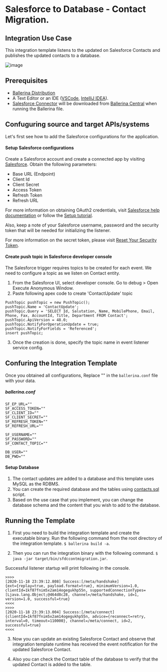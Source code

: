 # Salesforce to Database - Contact Migration.


## Integration Use Case 

This integration template listens to the updated on Salesforce Contacts and publishes the updated contacts to a database.     

![image](docs/images/sfdc-db-cont-mig.png)


## Prerequisites

- [Ballerina Distribution](https://ballerina.io/learn/getting-started/)
- A Text Editor or an IDE ([VSCode](https://marketplace.visualstudio.com/items?itemName=ballerina.ballerina), 
[IntelliJ IDEA](https://plugins.jetbrains.com/plugin/9520-ballerina)).  
- [Salesforce Connector](https://github.com/ballerina-platform/module-ballerinax-sfdc) will be downloaded from 
[Ballerina Central](https://central.ballerina.io/) when running the Ballerina file.

## Confuguring source and target APIs/systems

Let's first see how to add the Salesforce configurations for the application.

#### Setup Salesforce configurations
Create a Salesforce account and create a connected app by visiting [Salesforce](https://www.salesforce.com). 
Obtain the following parameters:

* Base URL (Endpoint)
* Client Id
* Client Secret
* Access Token
* Refresh Token
* Refresh URL

For more information on obtaining OAuth2 credentials, visit 
[Salesforce help documentation](https://help.salesforce.com/articleView?id=remoteaccess_authenticate_overview.htm) 
or follow the 
[Setup tutorial](https://medium.com/@bpmmendis94/obtain-access-refresh-tokens-from-salesforce-rest-api-a324fe4ccd9b).

Also, keep a note of your Salesforce username, password and the security token that will be needed for initializing the listener. 

For more information on the secret token, please visit [Reset Your Security Token](https://help.salesforce.com/articleView?id=user_security_token.htm&type=5).

#### Create push topic in Salesforce developer console

The Salesforce trigger requires topics to be created for each event. We need to configure a topic as we listen on Contact entity.

1. From the Salesforce UI, select developer console. Go to debug > Open Execute Anonymous Window. 
2. Paste following apex code to create 'ContactUpdate' topic
```apex
PushTopic pushTopic = new PushTopic();
pushTopic.Name = 'ContactUpdate';
pushTopic.Query = 'SELECT Id, Salutation, Name, MobilePhone, Email, Phone, Fax, AccountId, Title, Department FROM Contact';
pushTopic.ApiVersion = 48.0;
pushTopic.NotifyForOperationUpdate = true;
pushTopic.NotifyForFields = 'Referenced';
insert pushTopic;
```

3. Once the creation is done, specify the topic name in event listener service config.

## Confuring the Integration Template

Once you obtained all configurations, Replace "" in the `ballerina.conf` file with your data.

##### ballerina.conf
```
SF_EP_URL=""
SF_ACCESS_TOKEN=""
SF_CLIENT_ID="" 
SF_CLIENT_SECRET=""
SF_REFRESH_TOKEN=""
SF_REFRESH_URL=""

SF_USERNAME=""
SF_PASSWORD=""
SF_CONTACT_TOPIC=""

DB_USER=""
DB_PWD=""

```

#### Setup Database
1. The contact updates are added to a database and this template uses MySQL as the RDBMS. 
2. You can create the required database and the tables using [contacts.sql](./contacts.sql) script. 
3. Based on the use case that you implement, you can change the database schema and the content that you wish to add to the database. 


## Running the Template

1. First you need to build the integration template and create the executable binary. Run the following command from the root directory of the integration template. 
`$ ballerina build -a`. 

2. Then you can run the integration binary with the following command. 
`$ java -jar target/bin/sfdccontmigration.jar`. 

Successful listener startup will print following in the console.
```
>>>>
[2020-11-18 23:39:12.808] Success:[/meta/handshake]
{ext={replay=true, payload.format=true}, minimumVersion=1.0, clientId=1kf87fnim5x2am14ogegukhp55n, supportedConnectionTypes=[Ljava.lang.Object;@464d8c28, channel=/meta/handshake, id=1, version=1.0, successful=true}
<<<<
>>>>
[2020-11-18 23:39:13.004] Success:[/meta/connect]
{clientId=1kf87fnim5x2am14ogegukhp55n, advice={reconnect=retry, interval=0, timeout=110000}, channel=/meta/connect, id=2, successful=true}
<<<<
```

3. Now you can update an existing Salesforce Contact and observe that integration template runtime has received the event notification for the updated Salesforce Contact.

4. Also you can check the Contact table of the database to verify that the updated Contact is added to the table. 




